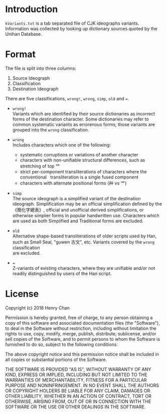 # Introduction
`kVariants.txt` is a tab separated file of CJK ideographs variants. Information 
was collected by looking up dictionary sources quoted by the Unihan Database.

# Format
The file is split into three columns:  
1. Source Ideograph  
2. Classification  
3. Destination Ideograph

There are five classifications, `wrong!`, `wrong`, `simp`, `old` and `=`.
- `wrong!`  
  Variants which are identified by their source dictionaries as incorrect
  forms of the destination character. Some dictionaries may refer to common
  systematic variants as errorenous forms; those variants are grouped into the
  `wrong` classification.

- `wrong`  
  Includes characters which one of the following:
  - systematic corruptions or variations of another character 
  - characters with non-unifiable structural differences, such as stretching of
    top 艹  
  - strict per-component transliterations of characters where the conventional
    transliteration is a single fused component
  - characters with alternate positional forms (艸 vs 艹)

- `simp`  
  The source ideograph is a simplified variant of the destination ideograph.
  Simplification may be an official simplification defined by the 《簡化字總表》,
  official and unofficial derived simplifications, or otherwise simplier forms in
  popular handwritten use. Characters which are used as both Simplified and 
  Traditional forms are excluded.

- `old`  
  Alternative shape-based transliterations of older scripts used by Han, such as
  Small Seal, "guwen 古文", etc.  Variants covered by the `wrong` classification  
  are excluded.

- `=`  
  Z-variants of existing characters, where they are unifiable and/or not readily
  distinguished by users of the Han script.

# License
Copyright (c) 2018 Henry Chan

Permission is hereby granted, free of charge, to any person obtaining a copy
of this software and associated documentation files (the "Software"), to deal
in the Software without restriction, including without limitation the rights
to use, copy, modify, merge, publish, distribute, sublicense, and/or sell
copies of the Software, and to permit persons to whom the Software is
furnished to do so, subject to the following conditions:

The above copyright notice and this permission notice shall be included in all
copies or substantial portions of the Software.

THE SOFTWARE IS PROVIDED "AS IS", WITHOUT WARRANTY OF ANY KIND, EXPRESS OR
IMPLIED, INCLUDING BUT NOT LIMITED TO THE WARRANTIES OF MERCHANTABILITY,
FITNESS FOR A PARTICULAR PURPOSE AND NONINFRINGEMENT. IN NO EVENT SHALL THE
AUTHORS OR COPYRIGHT HOLDERS BE LIABLE FOR ANY CLAIM, DAMAGES OR OTHER
LIABILITY, WHETHER IN AN ACTION OF CONTRACT, TORT OR OTHERWISE, ARISING FROM,
OUT OF OR IN CONNECTION WITH THE SOFTWARE OR THE USE OR OTHER DEALINGS IN THE
SOFTWARE.
